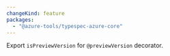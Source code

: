 ```yaml
---
changeKind: feature
packages:
  - "@azure-tools/typespec-azure-core"
---
```


Export `isPreviewVersion` for `@previewVersion` decorator.